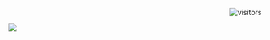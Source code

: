 <!-- HITS 부분 --> 
<!-- 서버종료 25.05.17 <img src="https://hits.seeyoufarm.com/api/count/incr/badge.svg?url=https%3A%2F%2Fgithub.com%2FGeonyeong-Son%2FAiden%2Fhit-counter&count_bg=%236968AC&title_bg=%23000000&icon=github.svg&icon_color=%23FFFFFF&title=VISIT&edge_flat=false" /> -->
<p align="right">
  <img src="https://visitor-badge.laobi.icu/badge?page_id=soobeaki&left_color=#ffffff&right_color=#ffffff" alt="visitors"/>
</p>


<!-- 소개 부분 --> 
<img src="https://capsule-render.vercel.app/api?type=soft&color=auto&height=100&section=header&text=✪%20Web%20Developer%20✪&fontSize=35&animation=fadeIn" />
<!--
<p>
 ✪ Hi! I'm Web Developer  <br/>
</p>
-->


<!--
<p>
  <a href="mailto:pro.aiden.son@gmail.com" target="_blank">
    <img src="https://img.shields.io/badge/pro.aiden.son@gmail.com-EA4335?style=flat-square&logo=Gmail&logoColor=white"/>
  </a>
  <a href="https://lienkooky.notion.site/71bf521e9c6b4900820503425769197b" target="_blank">
    <img src="https://img.shields.io/badge/Resume-BB8378?style=flat-square&logo=Notion&logoColor=white"/>
  </a>
  <a href="https://lienkooky.tistory.com/" target="_blank">
    <img src="https://img.shields.io/badge/Blog-D08789?style=flat-square&logo=GitHub%20Sponsors&logoColor=white"/>
  </a>
</p>   
-->


<!-- 기술 소개 부분 -->  
<!--
#### Languages & Platforms
<p>
 <img src="https://img.shields.io/badge/React-00A3D2?style=flat-square&logo=react&logoColor=white"/>
 <img src="https://img.shields.io/badge/JavaScript-F89B00?style=flat-square&logo=JavaScript&logoColor=white"/>
 </br> <img src="https://img.shields.io/badge/Java-007396?style=flat-square&logo=Java&logoColor=white"/>
 </br> <img src="https://img.shields.io/badge/Oracle-F80000?style=flat-square&logo=Oracle&logoColor=white"/>
</p>
 <img src="https://img.shields.io/badge/HTML-E34F26?style=flat-square&logo=HTML5&logoColor=white"/>
 <img src="https://img.shields.io/badge/CSS-1572B6?style=flat-square&logo=CSS3&logoColor=white"/>
 <br/>
 <img src="https://img.shields.io/badge/MariaDB-003545?style=flat-square&logo=MariaDB&logoColor=white"/>
 <img src="https://img.shields.io/badge/AWS-232F32?style=flat-square&logo=Amazon AWS&logoColor=white"/>
 <br/>
-->


<!--
#### Tools
<p>
 <img src="https://img.shields.io/badge/Git-F05032?style=flat&logo=Git&logoColor=white"/>
 <img src="https://img.shields.io/badge/VSCode-007ACC?style=flat&logo=Visual Studio Code&logoColor=white"/>
 <img src="https://img.shields.io/badge/Spring-6DB33F?style=flat-square&logo=Spring&logoColor=white"/>
</p>


 <img src="https://img.shields.io/badge/Eclipse-2C2255?style=flat&logo=Eclipse IDE&logoColor=white"/>
 <img src="https://img.shields.io/badge/FileZilla-BF0000?style=flat&logo=FileZilla&logoColor=white"/>
 <img src="https://img.shields.io/badge/Slack-4A154B?style=flat&logo=Slack&logoColor=white"/>
 <img src="https://img.shields.io/badge/Discord-5865F2?style=flat&logo=Discord&logoColor=white"/>
-->


<!-- 제목 <img src="https://capsule-render.vercel.app/api?type=soft&color=auto&height=100&section=header&text=ABOUT%20ME&fontSize=35&animation=fadeIn" />  -->
